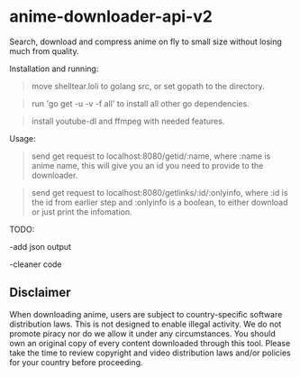 # anime-downloader-api-v2
Search, download and compress anime on fly to small size without losing much from quality.

Installation and running:
>move shelltear.loli to golang src, or set gopath to the directory.

>run 'go get -u -v -f all' to install all other go dependencies.

>install youtube-dl and ffmpeg with needed features.

Usage:
>send get request to localhost:8080/getid/:name, where :name is anime name, this will give you an id you need to provide to the downloader.

>send get request to localhost:8080/getlinks/:id/:onlyinfo, where :id is the id from earlier step and :onlyinfo is a boolean, to either download or just print the infomation.

TODO:
   
   -add json output
   
   -cleaner code

## Disclaimer
When downloading anime, users are subject to country-specific software distribution laws. This is not designed to enable illegal activity. We do not promote piracy nor do we allow it under any circumstances. You should own an original copy of every content downloaded through this tool. Please take the time to review copyright and video distribution laws and/or policies for your country before proceeding.
